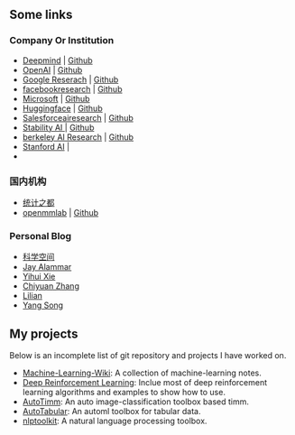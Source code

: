 ## Some links


### Company Or Institution

- [Deepmind](https://www.deepmind.com/) | [Github]()
- [OpenAI](https://openai.com/blog/) | [Github]()
- [Google Reserach](https://ai.googleblog.com/) | [Github](https://github.com/google-research/google-research)
- [facebookresearch](https://ai.facebook.com/blog) | [Github](https://github.com/facebookresearch)
- [Microsoft](https://www.microsoft.com/en-us/research/) | [Github]()
- [Huggingface](https://huggingface.co/blog) | [Github](https://github.com/huggingface)
- [Salesforceairesearch](https://blog.salesforceairesearch.com/) | [Github](https://github.com/salesforce)
- [Stability AI ](https://platform.stability.ai/) | [Github](https://github.com/stability-ai)
- [berkeley AI Research](https://bair.berkeley.edu/blog/?refresh=1) | [Github]()
- [Stanford AI](https://ai.stanford.edu/blog/) | []()
- 
### 国内机构
- [统计之都](https://cosx.org/)
- [openmmlab]() | [Github](https://github.com/open-mmlab)

### Personal Blog
- [科学空间](https://spaces.ac.cn/)
- [Jay Alammar](https://jalammar.github.io/)
- [Yihui Xie](https://yihui.org/)
- [Chiyuan Zhang](https://pluskid.org/)
- [Lilian](https://lilianweng.github.io/)
- [Yang Song](https://yang-song.net/)


## My projects

Below is an incomplete list of git repository and projects I have worked on.

- [Machine-Learning-Wiki](https://jianzhnie.github.io/machine-learning-wiki/): A collection of machine-learning notes.
- [Deep Reinforcement Learning](https://jianzhnie.github.io/machine-learning-wiki/#/deep-rl/): Inclue most of deep reinforcement learning algorithms and examples to show how to use.
- [AutoTimm](https://github.com/jianzhnie/AutoTimm): An auto image-classification toolbox based timm.
- [AutoTabular](https://github.com/jianzhnie/AutoTabular): An automl  toolbox for tabular data.
- [nlptoolkit](https://github.com/jianzhnie/nlp-toolkit): A natural language processing toolbox.
